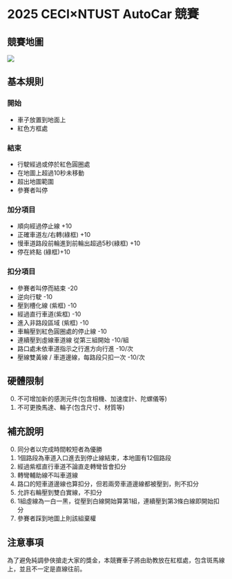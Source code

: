 # 2025 CECI×NTUST AutoCar 競賽

## 競賽地圖

![](競賽地圖.png)

## 基本規則
### 開始
- 車子放置到地面上
- 紅色方框處
### 結束
- 行駛經過或停於紅色圓圈處
- 在地圖上超過10秒未移動
- 超出地圖範圍
- 參賽者叫停

### 加分項目
- 順向經過停止線 +10
- 正確車道左/右轉(綠框) +10
- 慢車道路段前輪進到前輪出超過5秒(綠框) +10
- 停在終點 (綠框)+10


### 扣分項目
- 參賽者叫停而結束 -20
- 逆向行駛 -10
- 壓到槽化線 (紫框) -10
- 經過直行車道(紫框) -10
- 進入非路段區域 (紫框) -10
- 車輪壓到紅色圓圈處的停止線 -10
- 連續壓到虛線車道線 從第三組開始 -10/組
- 路口處未依車道指示之行進方向行進 -10/次
- 壓線雙黃線 / 車道邊線，每路段只扣一次 -10/次 

## 硬體限制
0. 不可增加新的感測元件(包含相機、加速度計、陀螺儀等)
1. 不可更換馬達、輪子(包含尺寸、材質等)

## 補充說明
0. 同分者以完成時間較短者為優勝
1. 1個路段為車道入口進去到停止線結束，本地圖有12個路段
2. 經過紫框直行車道不論直走轉彎皆會扣分
3. 轉彎輔助線不叫車道線
4. 路口的短車道邊線也算扣分，但若兩旁車道邊線都被壓到，則不扣分
5. 允許右輪壓到雙白實線，不扣分
6. 1組虛線為一白一黑，從壓到白線開始算第1組，連續壓到第3條白線即開始扣分
7. 參賽者踩到地圖上則該組棄權

## 注意事項
為了避免純調參俠搶走大家的獎金，本競賽車子將由助教放在紅框處，包含斑馬線上，並且不一定是直線往前。
